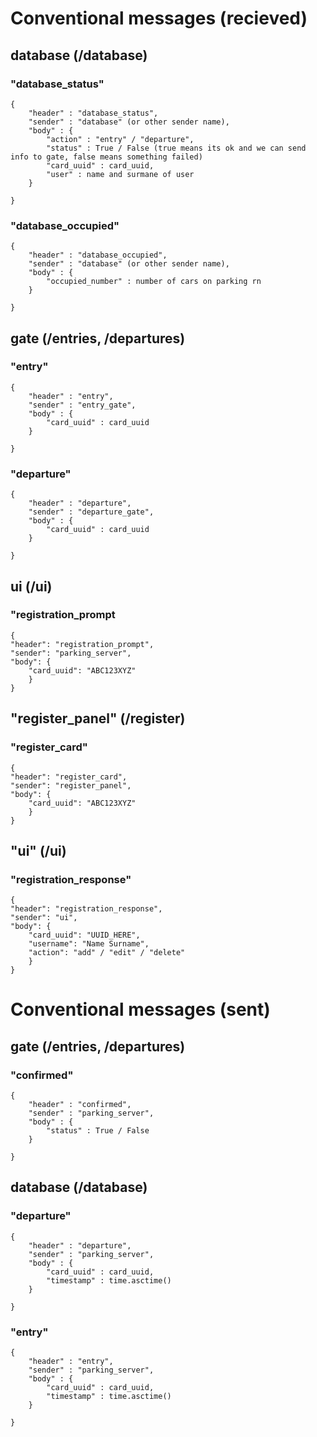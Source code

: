 # Conventional messages (recieved)

## database (/database)

### "database_status"
    {
        "header" : "database_status",
        "sender" : "database" (or other sender name),
        "body" : {
            "action" : "entry" / "departure",
            "status" : True / False (true means its ok and we can send info to gate, false means something failed)
            "card_uuid" : card_uuid,
            "user" : name and surmane of user
        }

    }

### "database_occupied"
    {
        "header" : "database_occupied",
        "sender" : "database" (or other sender name),
        "body" : {
            "occupied_number" : number of cars on parking rn
        }

    }

## gate (/entries, /departures)
### "entry"
    {
        "header" : "entry",
        "sender" : "entry_gate",
        "body" : {
            "card_uuid" : card_uuid
        }

    }

### "departure"
    {
        "header" : "departure",
        "sender" : "departure_gate",
        "body" : {
            "card_uuid" : card_uuid
        }

    }

## ui (/ui)

### "registration_prompt

    {
    "header": "registration_prompt",
    "sender": "parking_server",
    "body": {
        "card_uuid": "ABC123XYZ"
        }
    }


## "register_panel" (/register)
### "register_card"

    {
    "header": "register_card",
    "sender": "register_panel",
    "body": {
        "card_uuid": "ABC123XYZ"
        }
    }



## "ui" (/ui)
### "registration_response"

    {
    "header": "registration_response",
    "sender": "ui",
    "body": {
        "card_uuid": "UUID_HERE",
        "username": "Name Surname",
        "action": "add" / "edit" / "delete"
        }
    }


# Conventional messages (sent)

## gate (/entries, /departures)

### "confirmed"

    {
        "header" : "confirmed",
        "sender" : "parking_server",
        "body" : {
            "status" : True / False
        }

    }

## database (/database)

### "departure"

    {
        "header" : "departure",
        "sender" : "parking_server",
        "body" : {
            "card_uuid" : card_uuid,
            "timestamp" : time.asctime()
        }

    }


### "entry"

    {
        "header" : "entry",
        "sender" : "parking_server",
        "body" : {
            "card_uuid" : card_uuid,
            "timestamp" : time.asctime()
        }

    }